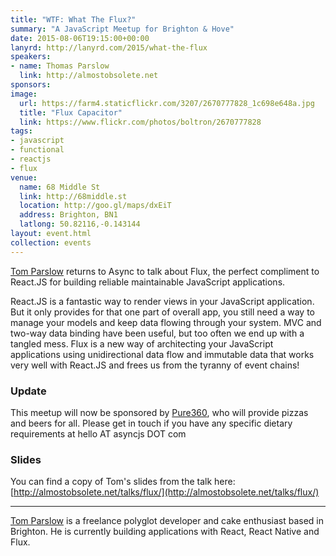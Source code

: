 ```yaml
---
title: "WTF: What The Flux?"
summary: "A JavaScript Meetup for Brighton & Hove"
date: 2015-08-06T19:15:00+00:00
lanyrd: http://lanyrd.com/2015/what-the-flux
speakers:
- name: Thomas Parslow
  link: http://almostobsolete.net
sponsors:
image:
  url: https://farm4.staticflickr.com/3207/2670777828_1c698e648a.jpg
  title: "Flux Capacitor"
  link: https://www.flickr.com/photos/boltron/2670777828
tags:
- javascript
- functional
- reactjs
- flux
venue:
  name: 68 Middle St
  link: http://68middle.st
  location: http://goo.gl/maps/dxEiT
  address: Brighton, BN1
  latlong: 50.82116,-0.143144
layout: event.html
collection: events
---
```


[Tom Parslow][tom] returns to Async to talk about Flux, the perfect compliment to React.JS for building reliable maintainable JavaScript applications.

React.JS is a fantastic way to render views in your JavaScript application. But it only provides for that one part of overall app, you still need a way to manage your models and keep data flowing through your system. MVC and two-way data binding have been useful, but too often we end up with a tangled mess. Flux is a new way of architecting your JavaScript applications using unidirectional data flow and immutable data that works very well with React.JS and frees us from the tyranny of event chains!

### Update

This meetup will now be sponsored by [Pure360][pure360], who will provide pizzas and beers for all. Please get in touch if you have any specific dietary requirements at hello AT asyncjs DOT com

### Slides

You can find a copy of Tom's slides from the talk here: [http://almostobsolete.net/talks/flux/](http://almostobsolete.net/talks/flux/)

***

[Tom Parslow][tom] is a freelance polyglot developer and cake enthusiast based in Brighton. He is currently building applications with React, React Native and Flux.

[tom]: http://almostobsolete.net
[pure360]: http://www.pure360.com/
